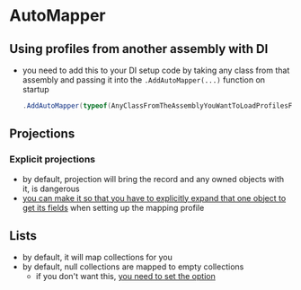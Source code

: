 # AutoMapper

## Using profiles from another assembly with DI

- you need to add this to your DI setup code by taking any class from that assembly and passing it into the `.AddAutoMapper(...)` function on startup

    ```cs
    .AddAutoMapper(typeof(AnyClassFromTheAssemblyYouWantToLoadProfilesFrom))
    ```

## Projections

### Explicit projections

- by default, projection will bring the record and any owned objects with it, is dangerous
- [you can make it so that you have to explicitly expand that one object to get its fields](https://github.com/AutoMapper/AutoMapper/blob/bdc0120497d192a2741183415543f6119f50a982/src/UnitTests/Projection/ExplicitExpansionWithInheritance.cs) when setting up the mapping profile

## Lists

- by default, it will map collections for you
- by default, null collections are mapped to empty collections
  - if you don't want this, [you need to set the option](https://stackoverflow.com/questions/35293356/automapper-returning-an-empty-collection-i-want-a-null/56241910#56241910)
